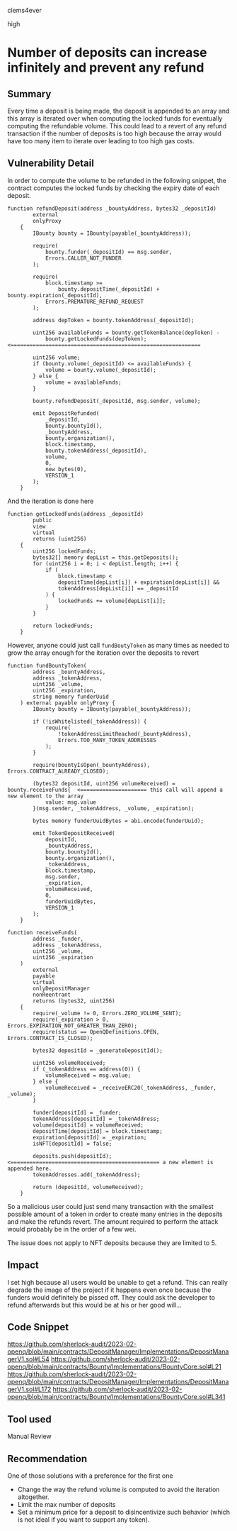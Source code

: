 clems4ever

high

# Number of deposits can increase infinitely and prevent any refund

## Summary

Every time a deposit is being made, the deposit is appended to an array and this array is iterated over when computing the locked funds for eventually computing the refundable volume. This could lead to a revert of any refund transaction if the number of deposits is too high because the array would have too many item to iterate over leading to too high gas costs.

## Vulnerability Detail

In order to compute the volume to be refunded in the following snippet, the contract computes the locked funds by checking the expiry date of each deposit.

```solidity
function refundDeposit(address _bountyAddress, bytes32 _depositId)
        external
        onlyProxy
    {
        IBounty bounty = IBounty(payable(_bountyAddress));

        require(
            bounty.funder(_depositId) == msg.sender,
            Errors.CALLER_NOT_FUNDER
        );

        require(
            block.timestamp >=
                bounty.depositTime(_depositId) + bounty.expiration(_depositId),
            Errors.PREMATURE_REFUND_REQUEST
        );

        address depToken = bounty.tokenAddress(_depositId);

        uint256 availableFunds = bounty.getTokenBalance(depToken) -
            bounty.getLockedFunds(depToken); <============================================================

        uint256 volume;
        if (bounty.volume(_depositId) <= availableFunds) {
            volume = bounty.volume(_depositId);
        } else {
            volume = availableFunds;
        }

        bounty.refundDeposit(_depositId, msg.sender, volume);

        emit DepositRefunded(
            _depositId,
            bounty.bountyId(),
            _bountyAddress,
            bounty.organization(),
            block.timestamp,
            bounty.tokenAddress(_depositId),
            volume,
            0,
            new bytes(0),
            VERSION_1
        );
    }
```

And the iteration is done here

```solidity
function getLockedFunds(address _depositId)
        public
        view
        virtual
        returns (uint256)
    {
        uint256 lockedFunds;
        bytes32[] memory depList = this.getDeposits();
        for (uint256 i = 0; i < depList.length; i++) {
            if (
                block.timestamp <
                depositTime[depList[i]] + expiration[depList[i]] &&
                tokenAddress[depList[i]] == _depositId
            ) {
                lockedFunds += volume[depList[i]];
            }
        }

        return lockedFunds;
    }
```

However, anyone could just call `fundBoutyToken` as many times as needed to grow the array enough for the iteration over the deposits to revert

```solidity
function fundBountyToken(
        address _bountyAddress,
        address _tokenAddress,
        uint256 _volume,
        uint256 _expiration,
        string memory funderUuid
    ) external payable onlyProxy {
        IBounty bounty = IBounty(payable(_bountyAddress));

        if (!isWhitelisted(_tokenAddress)) {
            require(
                !tokenAddressLimitReached(_bountyAddress),
                Errors.TOO_MANY_TOKEN_ADDRESSES
            );
        }

        require(bountyIsOpen(_bountyAddress), Errors.CONTRACT_ALREADY_CLOSED);

        (bytes32 depositId, uint256 volumeReceived) = bounty.receiveFunds{  <===================== this call will append a new element to the array
            value: msg.value
        }(msg.sender, _tokenAddress, _volume, _expiration);

        bytes memory funderUuidBytes = abi.encode(funderUuid);

        emit TokenDepositReceived(
            depositId,
            _bountyAddress,
            bounty.bountyId(),
            bounty.organization(),
            _tokenAddress,
            block.timestamp,
            msg.sender,
            _expiration,
            volumeReceived,
            0,
            funderUuidBytes,
            VERSION_1
        );
    }
```

```solidity
function receiveFunds(
        address _funder,
        address _tokenAddress,
        uint256 _volume,
        uint256 _expiration
    )
        external
        payable
        virtual
        onlyDepositManager
        nonReentrant
        returns (bytes32, uint256)
    {
        require(_volume != 0, Errors.ZERO_VOLUME_SENT);
        require(_expiration > 0, Errors.EXPIRATION_NOT_GREATER_THAN_ZERO);
        require(status == OpenQDefinitions.OPEN, Errors.CONTRACT_IS_CLOSED);

        bytes32 depositId = _generateDepositId();

        uint256 volumeReceived;
        if (_tokenAddress == address(0)) {
            volumeReceived = msg.value;
        } else {
            volumeReceived = _receiveERC20(_tokenAddress, _funder, _volume);
        }

        funder[depositId] = _funder;
        tokenAddress[depositId] = _tokenAddress;
        volume[depositId] = volumeReceived;
        depositTime[depositId] = block.timestamp;
        expiration[depositId] = _expiration;
        isNFT[depositId] = false;

        deposits.push(depositId); <=============================================== a new element is appended here.
        tokenAddresses.add(_tokenAddress);

        return (depositId, volumeReceived);
    }
```

So a malicious user could just send many transaction with the smallest possible amount of a token in order to create many entries in the deposits and make the refunds revert. The amount required to perform the attack would probably be in the order of a few wei.

The issue does not apply to NFT deposits because they are limited to 5.

## Impact

I set high because all users would be unable to get a refund. This can really degrade the image of the project if it happens even once because the funders would definitely be pissed off. They could ask the developer to refund afterwards but this would be at his or her good will...

## Code Snippet

https://github.com/sherlock-audit/2023-02-openq/blob/main/contracts/DepositManager/Implementations/DepositManagerV1.sol#L54
https://github.com/sherlock-audit/2023-02-openq/blob/main/contracts/Bounty/Implementations/BountyCore.sol#L21
https://github.com/sherlock-audit/2023-02-openq/blob/main/contracts/DepositManager/Implementations/DepositManagerV1.sol#L172
https://github.com/sherlock-audit/2023-02-openq/blob/main/contracts/Bounty/Implementations/BountyCore.sol#L341

## Tool used

Manual Review

## Recommendation

One of those solutions with a preference for the first one

- Change the way the refund volume is computed to avoid the iteration altogether.
- Limit the max number of deposits
- Set a minimum price for a deposit to disincentivize such behavior (which is not ideal if you want to support any token).